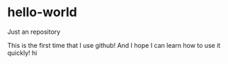 # hello-world
Just an repository

This is the first time that I use github! And I hope I can learn how to use it quickly!
hi

